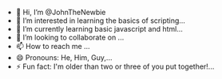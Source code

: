 - 👋 Hi, I’m @JohnTheNewbie
- 👀 I’m interested in learning the basics of scripting...
- 🌱 I’m currently learning basic javascript and html...
- 💞️ I’m looking to collaborate on ...
- 📫 How to reach me ...
- 😄 Pronouns: He, Him, Guy,...
- ⚡ Fun fact: I'm older than two or three of you put together!...

<!---
JohnTheNewbie/JohnTheNewbie is a ✨ special ✨ repository because its `README.md` (this file) appears on your GitHub profile.
You can click the Preview link to take a look at your changes.
--->
